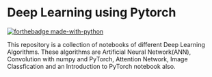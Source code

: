 # Deep Learning using Pytorch
[![forthebadge made-with-python](http://ForTheBadge.com/images/badges/made-with-python.svg)](https://www.python.org/)

  This repository is a collection of notebooks of different Deep Learning Algorithms. These algorithms are Artificial Neural Network(ANN), Convolution with numpy and PyTorch, Attention Network, Image Classfication and an Introduction to PyTorch notebook also.
